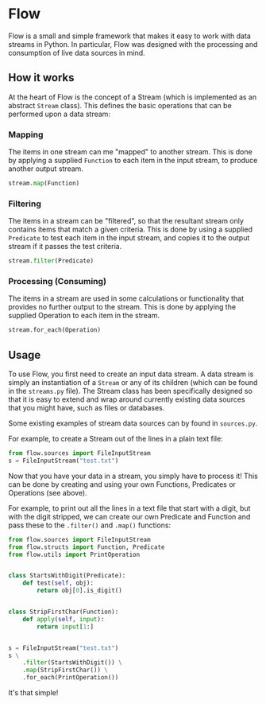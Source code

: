 Flow
====

Flow is a small and simple framework that makes it easy to work with data
streams in Python. In particular, Flow was designed with the processing and
consumption of live data sources in mind.


How it works
------------

At the heart of Flow is the concept of a Stream (which is implemented as an
abstract `Stream` class). This defines the basic operations that can be
performed upon a data stream:

### Mapping
The items in one stream can me "mapped" to another stream. This is done by
applying a supplied `Function` to each item in the input stream, to produce
another output stream.

```python
stream.map(Function)
```

### Filtering
The items in a stream can be "filtered", so that the resultant stream only
contains items that match a given criteria. This is done by using a supplied
`Predicate` to test each item in the input stream, and copies it to the output
stream if it passes the test criteria.

```python
stream.filter(Predicate)
```

### Processing (Consuming)
The items in a stream are used in some calculations or functionality that
provides no further output to the stream. This is done by applying the supplied
Operation to each item in the stream.

```python
stream.for_each(Operation)
```


Usage
-----

To use Flow, you first need to create an input data stream. A data stream is simply an
instantiation of a `Stream` or any of its children (which can be found in the
`streams.py` file). The Stream class has been specifically designed so that it
is easy to extend and wrap around currently existing data sources that you might
have, such as files or databases.

Some existing examples of stream data sources can by found in `sources.py`.

For example, to create a Stream out of the lines in a plain text file:

```python
from flow.sources import FileInputStream
s = FileInputStream("test.txt")
```

Now that you have your data in a stream, you simply have to process it! This can
be done by creating and using your own Functions, Predicates or Operations
(see above).

For example, to print out all the lines in a text file that start with a digit,
but with the digit stripped, we can create our own Predicate and Function
and pass these to the `.filter()` and `.map()` functions:

```python
from flow.sources import FileInputStream
from flow.structs import Function, Predicate
from flow.utils import PrintOperation


class StartsWithDigit(Predicate):
    def test(self, obj):
        return obj[0].is_digit()


class StripFirstChar(Function):
    def apply(self, input):
        return input[1:]


s = FileInputStream("test.txt")
s \
    .filter(StartsWithDigit()) \
    .map(StripFirstChar()) \
    .for_each(PrintOperation())
```

It's that simple!
